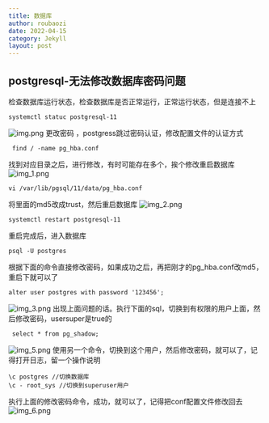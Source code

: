```yaml
---
title: 数据库
author: roubaozi
date: 2022-04-15
category: Jekyll
layout: post
---
```


postgresql-无法修改数据库密码问题
-------------
检查数据库运行状态，检查数据库是否正常运行，正常运行状态，但是连接不上
~~~
systemctl statuc postgresql-11
~~~
![img.png](https://liangkuaiqianderoubaozi.github.io/blog/gitbook/resources/2022-04-15-postgresql/img.png)
更改密码 ，postgress跳过密码认证，修改配置文件的认证方式
~~~
 find / -name pg_hba.conf
~~~
找到对应目录之后，进行修改，有时可能存在多个，挨个修改重启数据库
![img_1.png](https://liangkuaiqianderoubaozi.github.io/blog/gitbook/resources/2022-04-15-postgresql/img_1.png)

~~~
vi /var/lib/pgsql/11/data/pg_hba.conf
~~~

将里面的md5改成trust，然后重启数据库
  ![img_2.png](https://liangkuaiqianderoubaozi.github.io/blog/gitbook/resources/2022-04-15-postgresql/img_2.png)

~~~
systemctl restart postgresql-11
~~~
重启完成后，进入数据库
~~~
psql -U postgres  
~~~
根据下面的命令直接修改密码，如果成功之后，再把刚才的pg_hba.conf改md5，重启下就可以了
~~~
alter user postgres with password '123456';
~~~
![img_3.png](https://liangkuaiqianderoubaozi.github.io/blog/gitbook/resources/2022-04-15-postgresql/img_3.png)
出现上面问题的话。执行下面的sql，切换到有权限的用户上面，然后修改密码，usersuper是true的
~~~
 select * from pg_shadow;
~~~
![img_5.png](https://liangkuaiqianderoubaozi.github.io/blog/gitbook/resources/2022-04-15-postgresql/img_5.png)
使用另一个命令，切换到这个用户，然后修改密码，就可以了，记得打开日志，留一个操作说明
~~~
\c postgres //切换数据库
\c - root_sys //切换到superuser用户
~~~
执行上面的修改密码命令，成功，就可以了，记得把conf配置文件修改回去
![img_6.png](https://liangkuaiqianderoubaozi.github.io/blog/gitbook/resources/2022-04-15-postgresql/img_6.png)





